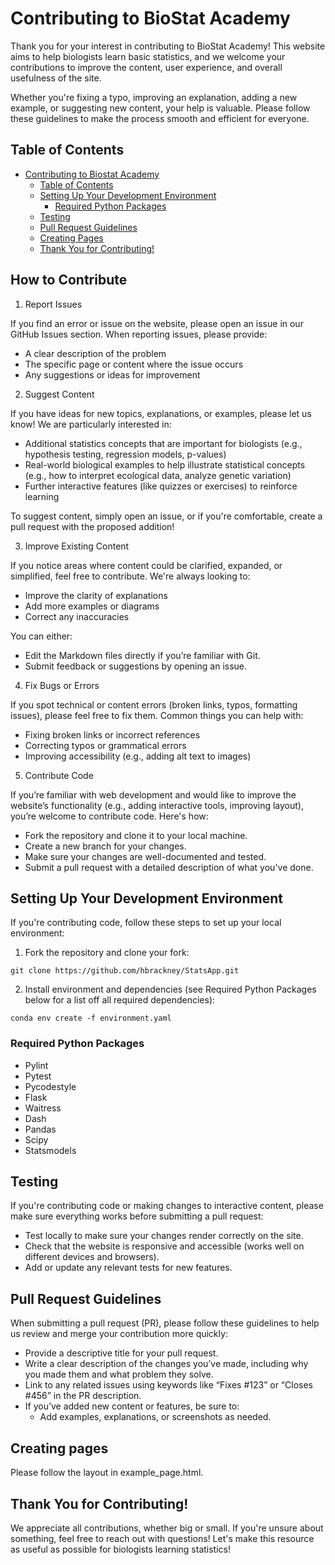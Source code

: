 # Contributing to BioStat Academy

Thank you for your interest in contributing to BioStat Academy! This website aims to help biologists learn basic statistics, and we welcome your contributions to improve the content, user experience, and overall usefulness of the site.

Whether you're fixing a typo, improving an explanation, adding a new example, or suggesting new content, your help is valuable. Please follow these guidelines to make the process smooth and efficient for everyone.

## Table of Contents
- [Contributing to Biostat Academy](#contributing-to-biostat-academy)
    - [Table of Contents](#table-of-contents)
    - [Setting Up Your Development Environment](#setting-up-your-development-environment)
        - [Required Python Packages](#required-python-packages)
    - [Testing](#testing)
    - [Pull Request Guidelines](#pull-request-guidelines)
    - [Creating Pages](#creating-pages)
    - [Thank You for Contributing!](#thank-you-for-contributing)

## How to Contribute
1. Report Issues

If you find an error or issue on the website, please open an issue in our GitHub Issues section. When reporting issues, please provide:

- A clear description of the problem
- The specific page or content where the issue occurs
- Any suggestions or ideas for improvement

 2. Suggest Content

If you have ideas for new topics, explanations, or examples, please let us know! We are particularly interested in:

- Additional statistics concepts that are important for biologists (e.g., hypothesis testing, regression models, p-values)
- Real-world biological examples to help illustrate statistical concepts (e.g., how to interpret ecological data, analyze genetic variation)
- Further interactive features (like quizzes or exercises) to reinforce learning

To suggest content, simply open an issue, or if you're comfortable, create a pull request with the proposed addition!

3. Improve Existing Content

If you notice areas where content could be clarified, expanded, or simplified, feel free to contribute. We're always looking to:

- Improve the clarity of explanations
- Add more examples or diagrams
- Correct any inaccuracies

You can either:

- Edit the Markdown files directly if you’re familiar with Git.
- Submit feedback or suggestions by opening an issue.

4. Fix Bugs or Errors

If you spot technical or content errors (broken links, typos, formatting issues), please feel free to fix them. Common things you can help with:

- Fixing broken links or incorrect references
- Correcting typos or grammatical errors
- Improving accessibility (e.g., adding alt text to images)

5. Contribute Code

If you’re familiar with web development and would like to improve the website’s functionality (e.g., adding interactive tools, improving layout), you’re welcome to contribute code. Here's how:

- Fork the repository and clone it to your local machine.
- Create a new branch for your changes.
- Make sure your changes are well-documented and tested.
- Submit a pull request with a detailed description of what you've done.

## Setting Up Your Development Environment

If you're contributing code, follow these steps to set up your local environment:

1. Fork the repository and clone your fork:
```
git clone https://github.com/hbrackney/StatsApp.git
```

2. Install environment and dependencies (see Required Python Packages below for a list off all required dependencies):
```
conda env create -f environment.yaml
```

### Required Python Packages
- Pylint
- Pytest
- Pycodestyle
- Flask
- Waitress
- Dash
- Pandas
- Scipy
- Statsmodels

## Testing

If you're contributing code or making changes to interactive content, please make sure everything works before submitting a pull request:

- Test locally to make sure your changes render correctly on the site.
- Check that the website is responsive and accessible (works well on different devices and browsers).
- Add or update any relevant tests for new features.

## Pull Request Guidelines

When submitting a pull request (PR), please follow these guidelines to help us review and merge your contribution more quickly:

- Provide a descriptive title for your pull request.
- Write a clear description of the changes you’ve made, including why you made them and what problem they solve.
- Link to any related issues using keywords like “Fixes #123” or “Closes #456” in the PR description.
- If you’ve added new content or features, be sure to:
    - Add examples, explanations, or screenshots as needed.

## Creating pages
Please follow the layout in example_page.html.

## Thank You for Contributing!

We appreciate all contributions, whether big or small. If you're unsure about something, feel free to reach out with questions! Let's make this resource as useful as possible for biologists learning statistics!
